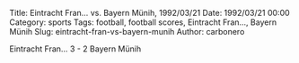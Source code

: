 Title: Eintracht Fran… vs. Bayern Münih, 1992/03/21
Date: 1992/03/21 00:00
Category: sports
Tags: football, football scores, Eintracht Fran…, Bayern Münih
Slug: eintracht-fran-vs-bayern-munih
Author: carbonero


Eintracht Fran… 3 - 2 Bayern Münih
